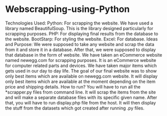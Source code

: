 # Webscrapping-using-Python
Technologies Used: Python: For scrapping the website. We have used a library named BeautifulSoup. This is the library designed particularly for scrapping purposes. PHP: For displaying final results from the database to the website. BootStarp: For styling the website. Excel: For database.
Ideas and Purpose: We were supposed to take any website and scrap the data from it and store it in a database. After that, we were supposed to display that database in the form of website. We have taken an eCommerce website named newegg.com for scrapping purposes. It is an eCommerce website for computer related parts and devices. We have taken major items which gets used in our day to day life. The goal of our final website was to show only best items which are available on newegg.com website. It will display only best items which are available at the moment depending on the item price and shipping details. How to run? You will have to run all the *scrapper.py files from command line. It will scrap the items from the site and will make a separate database files with its specific given name. After that, you will have to run display.php file from the host. It will then display the stuff from the datasets which got created after running .py files.
